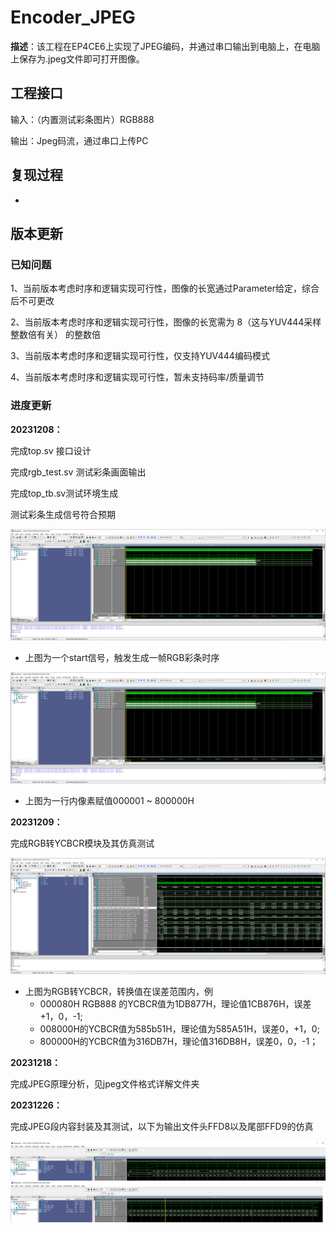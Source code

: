 # Encoder_JPEG

**描述**：该工程在EP4CE6上实现了JPEG编码，并通过串口输出到电脑上，在电脑上保存为.jpeg文件即可打开图像。



## 工程接口

输入：（内置测试彩条图片）RGB888

输出：Jpeg码流，通过串口上传PC



## 复现过程

+ 



## 版本更新

### 已知问题

1、当前版本考虑时序和逻辑实现可行性，图像的长宽通过Parameter给定，综合后不可更改

2、当前版本考虑时序和逻辑实现可行性，图像的长宽需为 8（这与YUV444采样整数倍有关） 的整数倍

3、当前版本考虑时序和逻辑实现可行性，仅支持YUV444编码模式

4、当前版本考虑时序和逻辑实现可行性，暂未支持码率/质量调节



 ### 进度更新

**20231208：**

完成top.sv 接口设计

完成rgb_test.sv 测试彩条画面输出

完成top_tb.sv测试环境生成

测试彩条生成信号符合预期

![rgb_out1](modelsim/rgb_out1.png)

+ 上图为一个start信号，触发生成一帧RGB彩条时序

![rgb_out2](modelsim/rgb_out2.png)

+ 上图为一行内像素赋值000001 ~ 800000H



**20231209：**

完成RGB转YCBCR模块及其仿真测试

![rgb2ycbcr](modelsim/rgb2ycbcr.png)

+ 上图为RGB转YCBCR，转换值在误差范围内，例
  + 000080H RGB888 的YCBCR值为1DB877H，理论值1CB876H，误差+1，0，-1;
  + 008000H的YCBCR值为585b51H，理论值为585A51H，误差0，+1，0;
  + 800000H的YCBCR值为316DB7H，理论值316DB8H，误差0，0，-1；



**20231218：**

完成JPEG原理分析，见jpeg文件格式详解文件夹



**20231226：**

完成JPEG段内容封装及其测试，以下为输出文件头FFD8以及尾部FFD9的仿真

![jpeg封装](modelsim/jpeg封装.png)

